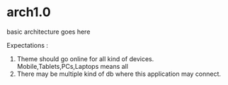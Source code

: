 # arch1.0
basic architecture goes here

Expectations : 
1) Theme should go online for all kind of devices. Mobile,Tablets,PCs,Laptops means all	
2) There may be multiple kind of db where this application may connect.
